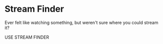 # Stream Finder

Ever felt like watching something, but weren't sure where you could stream it?

USE STREAM FINDER

